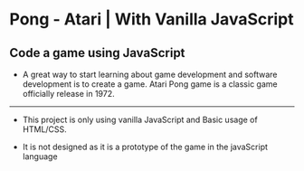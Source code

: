 # Pong - Atari | With Vanilla JavaScript 

## Code a game using JavaScript

- A great way to start learning about game development and software development is to create a game. 
Atari Pong game is a classic game officially release in 1972. 

-----
- This project is only using vanilla JavaScript and Basic usage of HTML/CSS.

- It is not designed as it is a prototype of the game in the javaScript language
